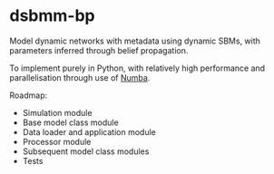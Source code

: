 # dsbmm-bp
Model dynamic networks with metadata using dynamic SBMs, with parameters inferred through belief propagation.

To implement purely in Python, with relatively high performance and parallelisation through use of [Numba](https://numba.pydata.org/).

Roadmap:
- Simulation module
- Base model class module
- Data loader and application module
- Processor module
- Subsequent model class modules
- Tests
